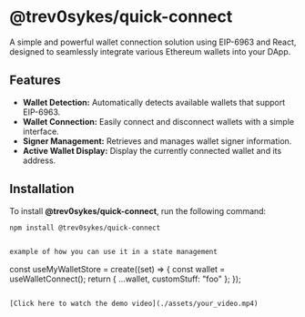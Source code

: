 # @trev0sykes/quick-connect

A simple and powerful wallet connection solution using EIP-6963 and React, designed to seamlessly integrate various Ethereum wallets into your DApp.

## Features

- **Wallet Detection:** Automatically detects available wallets that support EIP-6963.
- **Wallet Connection:** Easily connect and disconnect wallets with a simple interface.
- **Signer Management:** Retrieves and manages wallet signer information.
- **Active Wallet Display:** Display the currently connected wallet and its address.

## Installation

To install **@trev0sykes/quick-connect**, run the following command:

```bash
npm install @trev0sykes/quick-connect


example of how you can use it in a state management 
````
const useMyWalletStore = create((set) => {
  const wallet = useWalletConnect();
  return { ...wallet, customStuff: "foo" };
});
````

[Click here to watch the demo video](./assets/your_video.mp4)

